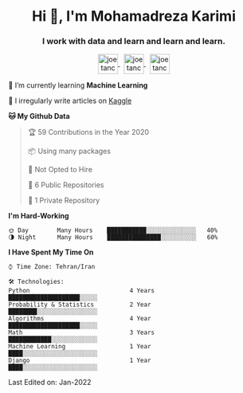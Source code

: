 <link rel="stylesheet" href="https://cdnjs.cloudflare.com/ajax/libs/font-awesome/4.7.0/css/font-awesome.min.css">

<h1 align="center">Hi 👋, I'm Mohamadreza Karimi</h1>
<h3 align="center">I work with data and learn and learn and learn.</h3>

<p align="center">
<a href="https://linkedin.com/in/mokar2001" target="blank"><img align="center"
            src="https://cdn.cdnlogo.com/logos/l/66/linkedin-icon.svg" alt="joetancy" height="40" width="40" /> 
</a> &nbsp;
<a href="https://instagram.com/mokar2001" target="blank"><img align="center"
            src="https://cdn.cdnlogo.com/logos/i/43/instagram-circle.svg" alt="joetancy" height="40" width="40" /> 
</a> &nbsp;
<a href="https://t.me/mokar2001" target="blank"><img align="center" 
            src="https://cdn.cdnlogo.com/logos/t/39/telegram.svg" alt="joetancy" height="40" width="40" />
</a>
</p>

🌱  I’m currently learning **Machine Learning**

📝  I irregularly write articles on [Kaggle](https://kaggle.com/mokar2001)


**🐱 My Github Data** 

> 🏆 59 Contributions in the Year 2020
 > 
> 📦 Using many packages
 > 
> 🚫 Not Opted to Hire
 > 
> 📜 6 Public Repositories
 > 
> 🔑 1 Private Repository 


**I'm Hard-Working** 

```text
🌞 Day        Many Hours    ███████████░░░░░░░░░░░░░░   40%
🌗 Night      Many Hours    ███████████████░░░░░░░░░░   60%
```


**I Have Spent My Time On** 

```text
⌚︎ Time Zone: Tehran/Iran

🛠️ Technologies: 
Python                            4 Years       ████████████████████░░░░░ 
Probability & Statistics          2 Year        ████████░░░░░░░░░░░░░░░░░
Algorithms                        4 Year        ████████████████████░░░░░  
Math                              3 Years       ████████████░░░░░░░░░░░░░ 
Machine Learning                  1 Year        ████░░░░░░░░░░░░░░░░░░░░░  
Django                            1 Year        ████░░░░░░░░░░░░░░░░░░░░░ 
```

Last Edited on: Jan-2022
